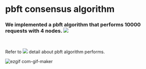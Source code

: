 # pbft consensus algorithm

<h3>We implemented a pbft algorithm that performs 10000 requests with 4 nodes. <a href="https://www.youtube.com/watch?v=OruqYXaOID8"><img src="https://img.shields.io/badge/Go-00ADD8?style=flat-square&logo=Go&logoColor=white"/></a></h3>
<br>

<a style="text-decoration: none; font-size=15px;" href="https://www.youtube.com/watch?v=OruqYXaOID8"> Refer to <img src="https://img.shields.io/badge/Youtube-FF0000?style=flat-square&logo=YouTube&logoColor=white"/> detail about pbft algorithm performs. </a>
<br>


![ezgif com-gif-maker](https://user-images.githubusercontent.com/61136630/190052316-4e469bbf-9702-4681-9e3b-37444efb394e.gif)
